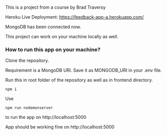 This is a project from a course by Brad Traversy

Heroku Live Deployment: https://feedback-app-a.herokuapp.com/

MongoDB has been connected now.

This project can work on your machine locally as well.

### How to run this app on your machine?

Clone the repository.

Requirement is a MongoDB URI. Save it as MONGODB_URI in your .env file.

Run this in root folder of the repository as well as in frontend directory.

```
npm i
```

Use

```
npm run nodemonserver
```

to run the app on http://localhost:5000

App should be working fine on http://localhost:5000
